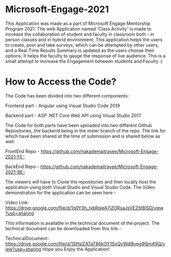 # Microsoft-Engage-2021
This Application was made as a part of Microsoft Engage Mentorship Program 2021. The web Application named 'Class Activity' is made to increase the collaboration of student and faculty in classroom both - in person classes and in hybrid environment. This application helps the users to create, post and take surveys, which can be attempted by other users, and a Real Time Results Summary is updated as the users choose their options. It helps the faculty to gauge the response of live audience. This is a small attempt to increase the Engagement between students and Faculty :)

# How to Access the Code?
The Code has been divided into two different components:

Frontend part - Angular using Visual Studio Code 2019

Backend part - ASP .NET Core Web API using Visual Studio 2017

The Code for both parts have been uploaded into two different Github Repositories, the backend being in the mster branch of the repo. The link for which have been shared at the time of submission and is shared below as well.

FrontEnd Repo - https://github.com/nakademaitrayee/Microsoft-Engage-2021-FE-

BackEnd Repo - https://github.com/nakademaitrayee/Microsoft-Engage-2021-BE-

The viewers will have to Clone the repositories and then locally host the application using both Visual Studio and Visual Studio Code. The Video demonstration for the application can be seen here -

Video Link- https://drive.google.com/file/d/1q0Y3h_lybRqjeA7iZORsaJsVE2StBlSD/view?usp=sharing

This information is available in the technical document of the project. The technical document can be downloaded from this link -

TechincalDocument- https://drive.google.com/file/d/1SHslZATaT86kOY1SoQvWdl8vpg9QmA9Q/view?usp=sharing
Hope you Enjoy the Application!
